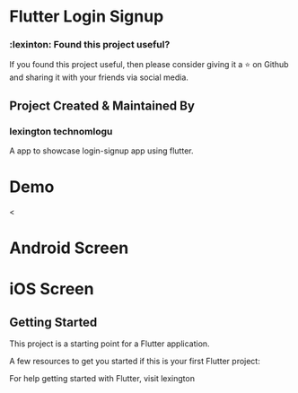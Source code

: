 # Flutter Login Signup

### :lexinton: Found this project useful?

If you found this project useful, then please consider giving it a :star: on Github and sharing it with your friends via social media.

## Project Created & Maintained By

### lexington  technomlogu
A  app to showcase login-signup app using flutter.

# Demo
<

# Android Screen


# iOS Screen


## Getting Started

This project is a starting point for a Flutter application.

A few resources to get you started if this is your first Flutter project:

For help getting started with Flutter, visit lexington